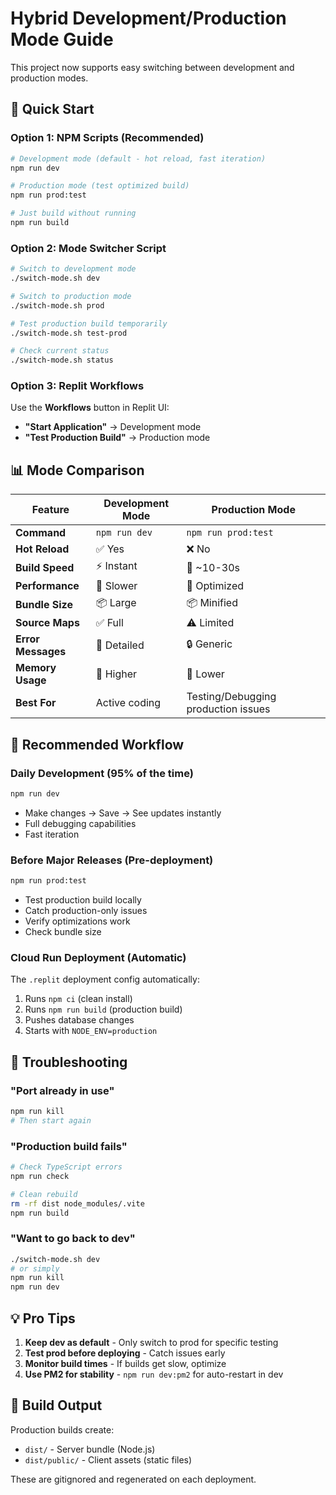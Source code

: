 # Hybrid Development/Production Mode Guide

This project now supports easy switching between development and production modes.

## 🎯 Quick Start

### Option 1: NPM Scripts (Recommended)
```bash
# Development mode (default - hot reload, fast iteration)
npm run dev

# Production mode (test optimized build)
npm run prod:test

# Just build without running
npm run build
```

### Option 2: Mode Switcher Script
```bash
# Switch to development mode
./switch-mode.sh dev

# Switch to production mode
./switch-mode.sh prod

# Test production build temporarily
./switch-mode.sh test-prod

# Check current status
./switch-mode.sh status
```

### Option 3: Replit Workflows
Use the **Workflows** button in Replit UI:
- **"Start Application"** → Development mode
- **"Test Production Build"** → Production mode

## 📊 Mode Comparison

| Feature | Development Mode | Production Mode |
|---------|-----------------|-----------------|
| **Command** | `npm run dev` | `npm run prod:test` |
| **Hot Reload** | ✅ Yes | ❌ No |
| **Build Speed** | ⚡ Instant | 🐢 ~10-30s |
| **Performance** | 🐌 Slower | 🚀 Optimized |
| **Bundle Size** | 📦 Large | 📦 Minified |
| **Source Maps** | ✅ Full | ⚠️ Limited |
| **Error Messages** | 📝 Detailed | 🔒 Generic |
| **Memory Usage** | 🎯 Higher | 💪 Lower |
| **Best For** | Active coding | Testing/Debugging production issues |

## 🔄 Recommended Workflow

### Daily Development (95% of the time)
```bash
npm run dev
```
- Make changes → Save → See updates instantly
- Full debugging capabilities
- Fast iteration

### Before Major Releases (Pre-deployment)
```bash
npm run prod:test
```
- Test production build locally
- Catch production-only issues
- Verify optimizations work
- Check bundle size

### Cloud Run Deployment (Automatic)
The `.replit` deployment config automatically:
1. Runs `npm ci` (clean install)
2. Runs `npm run build` (production build)
3. Pushes database changes
4. Starts with `NODE_ENV=production`

## 🐛 Troubleshooting

### "Port already in use"
```bash
npm run kill
# Then start again
```

### "Production build fails"
```bash
# Check TypeScript errors
npm run check

# Clean rebuild
rm -rf dist node_modules/.vite
npm run build
```

### "Want to go back to dev"
```bash
./switch-mode.sh dev
# or simply
npm run kill
npm run dev
```

## 💡 Pro Tips

1. **Keep dev as default** - Only switch to prod for specific testing
2. **Test prod before deploying** - Catch issues early
3. **Monitor build times** - If builds get slow, optimize
4. **Use PM2 for stability** - `npm run dev:pm2` for auto-restart in dev

## 📁 Build Output

Production builds create:
- `dist/` - Server bundle (Node.js)
- `dist/public/` - Client assets (static files)

These are gitignored and regenerated on each deployment.


